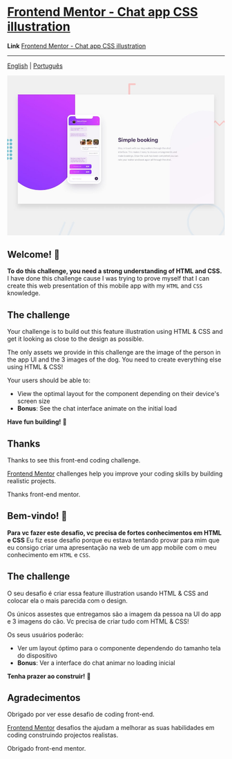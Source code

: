 # [Frontend Mentor - Chat app CSS illustration](https://eufraniodiogo.github.io/web-apresentation-of-mobile-app)


**Link** [Frontend Mentor - Chat app CSS illustration](https://eufraniodiogo.github.io/web-apresentation-of-mobile-app)

---

[English](#english) | [Português](#portugues)

![Design preview for the Chat app CSS illustration coding challenge](./design/desktop-preview.jpg)

<h2 id="english">Welcome! 👋</h2>

**To do this challenge, you need a strong understanding of HTML and CSS.**
I have done this challenge cause I was trying to prove myself that I can create this web presentation of this mobile app with my `HTML` and `CSS` knowledge.

## The challenge

Your challenge is to build out this feature illustration using HTML & CSS and get it looking as close to the design as possible.

The only assets we provide in this challenge are the image of the person in the app UI and the 3 images of the dog. You need to create everything else using HTML & CSS!

Your users should be able to:

- View the optimal layout for the component depending on their device's screen size
- **Bonus**: See the chat interface animate on the initial load

**Have fun building!** 🚀

## Thanks

Thanks to see this front-end coding challenge.

[Frontend Mentor](https://www.frontendmentor.io) challenges help you improve your coding skills by building realistic projects.

Thanks front-end mentor.


<h2 id="english">Bem-vindo! 👋</h2>

**Para vc fazer este desafio, vc precisa de fortes conhecimentos em HTML e CSS**
Eu fiz esse desafio porque eu estava tentando provar para mim que eu consigo criar uma apresentação na web de um app mobile com o meu conhecimento em `HTML` e `CSS`.
## The challenge

O seu desafio é criar essa feature illustration usando HTML & CSS and colocar ela o mais parecida com o design.

Os únicos assestes que entregamos são a imagem da pessoa na UI do app e 3 imagens do cão. Vc precisa de criar tudo com HTML & CSS!

Os seus usuários poderão:

- Ver um layout óptimo para o componente dependendo do tamanho tela do dispositivo
- **Bonus**: Ver a interface do chat animar no loading inicial

**Tenha prazer ao construir!** 🚀

## Agradecimentos

Obrigado por ver esse desafio de coding front-end.

[Frontend Mentor](https://www.frontendmentor.io) desafios the ajudam a melhorar as suas habilidades em coding construindo projectos realistas.

Obrigado front-end mentor.